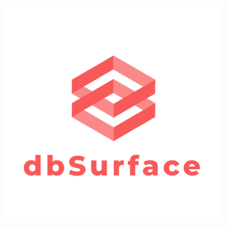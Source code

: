 <h1 align="center">
  <a href="https://dbsurface.com"><img src="public/logo-transparent.png" alt="dbSurface"></a>
<br>
</h1>
